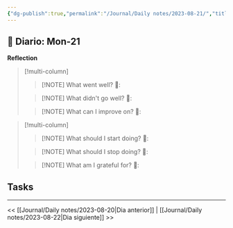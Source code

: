 ```yaml
---
{"dg-publish":true,"permalink":"/Journal/Daily notes/2023-08-21/","title":"2023-08-21","tags":["NoteType/Daily"],"created":"2023-08-21T11:58:41.657-05:00","updated":"2023-09-09T18:22:41.486-05:00"}
---
```



## 📅 Diario: Mon-21


**Reflection**

> [!multi-column]
> 
> > [!NOTE] What went well?
> > 💭: 
> 
> > [!NOTE] What didn't go well?
> > 💭:
> 
> > [!NOTE] What can I improve on?
> > 💭:
> 

> [!multi-column]
> 
> > [!NOTE] What should I start doing?
> > 💭:
> 
> > [!NOTE] What should I stop doing?
> > 💭:
> 
> > [!NOTE] What am I grateful for?
> > 💭:
> 

## Tasks

- - - 

<< [[Journal/Daily notes/2023-08-20\|Dia anterior]] | [[Journal/Daily notes/2023-08-22\|Dia siguiente]] >>
